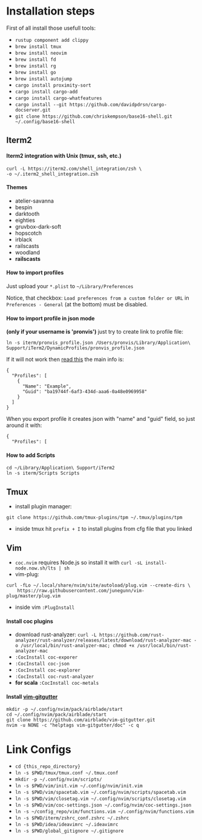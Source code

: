 # Installation steps
First of all install those usefull tools:
- `rustup component add clippy`
- `brew install tmux`
- `brew install neovim`
- `brew install fd`
- `brew install rg`
- `brew install go`
- `brew install autojump`
- `cargo install proximity-sort`
- `cargo install cargo-add`
- `cargo install cargo-whatfeatures`
- `cargo install --git https://github.com/davidpdrsn/cargo-docserver.git`
- `git clone https://github.com/chriskempson/base16-shell.git ~/.config/base16-shell`

## Iterm2
#### Iterm2 integration with Unix (tmux, ssh, etc.)
```
curl -L https://iterm2.com/shell_integration/zsh \
-o ~/.iterm2_shell_integration.zsh
```

#### Themes
- atelier-savanna
- bespin
- darktooth
- eighties
- gruvbox-dark-soft
- hopscotch
- irblack
- railscasts
- woodland
- **railscasts**

#### How to import profiles
Just upload your `*.plist` to `~/Library/Preferences`

Notice, that checkbox:
`Load preferences from a custom folder or URL`
in `Preferences - General` (at the bottom) must be disabled.

#### How to import profile in json mode
**(only if your username is 'pronvis')** just try to create link to profile file:
```
ln -s iterm/pronvis_profile.json /Users/pronvis/Library/Application\ Support/iTerm2/DynamicProfiles/pronvis_profile.json
```
If it will not work then [read this](https://www.iterm2.com/documentation-dynamic-profiles.html)
the main info is:
```
{
  "Profiles": [
    {
      "Name": "Example",
      "Guid": "ba19744f-6af3-434d-aaa6-0a48e0969958"
    }
  ]
}
```

When you export profile it creates json with "name" and "guid" field, so just around it with:
```
{
  "Profiles": [
```

#### How to add Scripts
```
cd ~/Library/Application\ Support/iTerm2
ln -s iterm/Scripts Scripts
```

## Tmux
- install plugin manager:
```
git clone https://github.com/tmux-plugins/tpm ~/.tmux/plugins/tpm
```
- inside tmux hit `prefix + I` to install plugins from cfg file that you linked

## Vim
- `coc.nvim` requires Node.js so install it with `curl -sL install-node.now.sh/lts | sh`
- vim-plug:
```
curl -fLo ~/.local/share/nvim/site/autoload/plug.vim --create-dirs \
    https://raw.githubusercontent.com/junegunn/vim-plug/master/plug.vim
```
- inside vim `:PlugInstall`

#### Install coc plugins
- download rust-analyzer: `curl -L https://github.com/rust-analyzer/rust-analyzer/releases/latest/download/rust-analyzer-mac -o /usr/local/bin/rust-analyzer-mac; chmod +x /usr/local/bin/rust-analyzer-mac`
- `:CocInstall coc-exporer`
- `:CocInstall coc-json`
- `:CocInstall coc-explorer`
- `:CocInstall coc-rust-analyzer`
- **for scala** `:CocInstall coc-metals`

#### Install [vim-gitgutter](https://github.com/airblade/vim-gitgutter)
```
mkdir -p ~/.config/nvim/pack/airblade/start
cd ~/.config/nvim/pack/airblade/start
git clone https://github.com/airblade/vim-gitgutter.git
nvim -u NONE -c "helptags vim-gitgutter/doc" -c q
```

# Link Configs
- `cd {this_repo_directory}`
- `ln -s $PWD/tmux/tmux.conf ~/.tmux.conf`
- `mkdir -p ~/.config/nvim/scripts/`
- `ln -s $PWD/vim/init.vim ~/.config/nvim/init.vim`
- `ln -s $PWD/vim/spacetab.vim ~/.config/nvim/scripts/spacetab.vim`
- `ln -s $PWD/vim/closetag.vim ~/.config/nvim/scripts/closetag.vim`
- `ln -s $PWD/vim/coc-settings.json ~/.config/nvim/coc-settings.json`
- `ln -s ~/config_repo/vim/functions.vim ~/.config/nvim/functions.vim`
- `ln -s $PWD/iterm/zshrc_conf.zshrc ~/.zshrc`
- `ln -s $PWD/idea/ideavimrc ~/.ideavimrc`
- `ln -s $PWD/global_gitignore ~/.gitignore`
